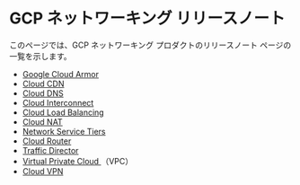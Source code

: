#  GCP ネットワーキング リリースノート

このページでは、GCP ネットワーキング プロダクトのリリースノート ページの一覧を示します。

  * [ Google Cloud Armor ](https://cloud.google.com/armor/docs/release-notes?hl=ja)
  * [ Cloud CDN ](https://cloud.google.com/cdn/docs/release-notes?hl=ja)
  * [ Cloud DNS ](https://cloud.google.com/dns/docs/release-notes?hl=ja)
  * [ Cloud Interconnect ](https://cloud.google.com/interconnect/docs/release-notes?hl=ja)
  * [ Cloud Load Balancing ](https://cloud.google.com/load-balancing/docs/release-notes?hl=ja)
  * [ Cloud NAT ](https://cloud.google.com/nat/docs/release-notes?hl=ja)
  * [ Network Service Tiers ](https://cloud.google.com/network-tiers/docs/release-notes?hl=ja)
  * [ Cloud Router ](https://cloud.google.com/router/docs/release-notes?hl=ja)
  * [ Traffic Director ](https://cloud.google.com/traffic-director/docs/release-notes?hl=ja)
  * [ Virtual Private Cloud ](https://cloud.google.com/vpc/docs/release-notes?hl=ja) （VPC） 
  * [ Cloud VPN ](https://cloud.google.com/vpn/docs/resources/release-notes?hl=ja)

